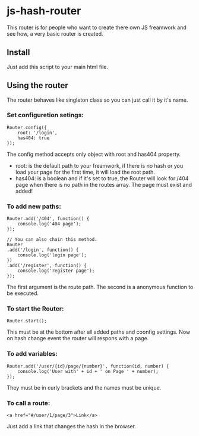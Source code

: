 # js-hash-router
This router is for people who want to create there own JS freamwork and see how, a very basic router is created.

## Install
Just add this script to your main html file.

## Using the router
The router behaves like singleton class so you can just call it by it's name.

### Set configuretion setings:

```
Router.config({
    root: '/login',
    has404: true
});
```

The config method accepts only object with root and has404 property.
* root: is the default path to your freamwork, if there is no hash or you load your page for the first time, it will load the root path.
* has404: is a boolean and if it's set to true, the Router will look for /404 page when there is no path in the routes array. The page must exist and added!

### To add new paths:

```
Router.add('/404', function() {
    console.log('404 page');
});

// You can also chain this method.
Router
.add('/login', function() {
    console.log('login page');
})
.add('/register', function() {
    console.log('register page');
});
```

The first argument is the route path. The second is a anonymous function to be executed.

### To start the Router:

```
Router.start();
```

This must be at the bottom after all added paths and coonfig settings. Now on hash change event the router will respons with a page.

### To add variables:

```
Router.add('/user/{id}/page/{number}', function(id, number) {
    console.log('User with' + id + ' on Page ' + number);
});
```

They must be in curly brackets and the names must be unique.

### To call a route:

```
<a href="#/user/1/page/3">Link</a>
```

Just add a link that changes the hash in the browser.
